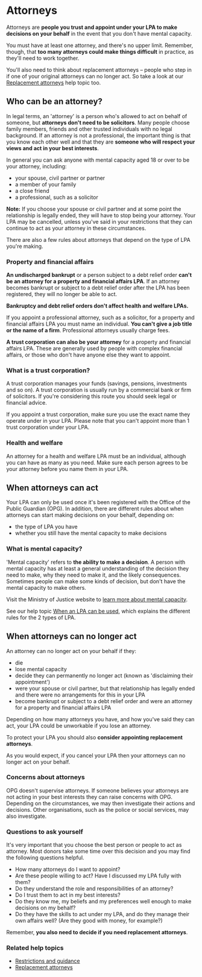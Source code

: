 # Attorneys
Attorneys are **people you trust and appoint under your LPA to make decisions on your behalf** in the event that you don't have mental capacity.

You must have at least one attorney, and there's no upper limit. Remember, though, that **too many attorneys could make things difficult** in practice, as they'll need to work together.

You'll also need to think about replacement attorneys – people who step in if one of your original attorneys can no longer act. So take a look at our [Replacement attorneys](#/help/replacement-attorneys) help topic too.

## Who can be an attorney?
In legal terms, an 'attorney' is a person who's allowed to act on behalf of someone, but **attorneys don't need to be solicitors**. Many people choose family members, friends and other trusted individuals with no legal background. If an attorney is not a professional, the important thing is that you know each other well and that they are **someone who will respect your views and act in your best interests**.

In general you can ask anyone with mental capacity aged 18 or over to be your attorney, including:

* your spouse, civil partner or partner
* a member of your family
* a close friend
* a professional, such as a solicitor

**Note:** If you choose your spouse or civil partner and at some point the relationship is legally ended, they will have to stop being your attorney. Your LPA may be cancelled, unless you've said in your restrictions that they can continue to act as your attorney in these circumstances.

There are also a few rules about attorneys that depend on the type of LPA you're making.

### Property and financial affairs
**An undischarged bankrupt** or a person subject to a debt relief order **can't be an attorney for a property and financial affairs LPA**. If an attorney becomes bankrupt or subject to a debt relief order after the LPA has been registered, they will no longer be able to act.

**Bankruptcy and debt relief orders don't affect health and welfare LPAs.**

If you appoint a professional attorney, such as a solicitor, for a property and financial affairs LPA you must name an individual. **You can't give a job title or the name of a firm**. Professional attorneys usually charge fees.

**A trust corporation can also be your attorney** for a property and financial affairs LPA. These are generally used by people with complex financial affairs, or those who don't have anyone else they want to appoint.

### What is a trust corporation?

A trust corporation manages your funds (savings, pensions, investments and so on). A trust corporation is usually run by a commercial bank or firm of solicitors. If you're considering this route you should seek legal or financial advice.

If you appoint a trust corporation, make sure you use the exact name they operate under in your LPA. Please note that you can't appoint more than 1 trust corporation under your LPA.

### Health and welfare
An attorney for a health and welfare LPA must be an individual, although you can have as many as you need. Make sure each person agrees to be your attorney before you name them in your LPA.

## When attorneys can act
Your LPA can only be used once it's been registered with the Office of the Public Guardian (OPG). In addition, there are different rules about when attorneys can start making decisions on your behalf, depending on:

* the type of LPA you have
* whether you still have the mental capacity to make decisions

### What is mental capacity?

'Mental capacity' refers to **the ability to make a decision**. A person with mental capacity has at least a general understanding of the decision they need to make, why they need to make it, and the likely consequences. Sometimes people can make some kinds of decision, but don't have the mental capacity to make others.

Visit the Ministry of Justice website to <a href="http://www.justice.gov.uk/protecting-the-vulnerable/mental-capacity-act" rel="external" target="_blank">learn more about mental capacity</a>.

See our help topic [When an LPA can be used](#/help/when-an-lpa-can-be-used), which explains the different rules for the 2 types of LPA.

## When attorneys can no longer act
An attorney can no longer act on your behalf if they:

* die
* lose mental capacity
* decide they can permanently no longer act (known as 'disclaiming their appointment')
* were your spouse or civil partner, but that relationship has legally ended and there were no arrangements for this in your LPA
* become bankrupt or subject to a debt relief order and were an attorney for a property and financial affairs LPA

Depending on how many attorneys you have, and how you've said they can act, your LPA could be unworkable if you lose an attorney.

To protect your LPA you should also **consider appointing replacement attorneys**.

As you would expect, if you cancel your LPA then your attorneys can no longer act on your behalf.

### Concerns about attorneys

OPG doesn't supervise attorneys. If someone believes your attorneys are not acting in your best interests they can raise concerns with OPG. Depending on the circumstances, we may then investigate their actions and decisions. Other organisations, such as the police or social services, may also investigate.

### Questions to ask yourself

It's very important that you choose the best person or people to act as attorney. Most donors take some time over this decision and you may find the following questions helpful.

* How many attorneys do I want to appoint?
* Are these people willing to act? Have I discussed my LPA fully with them?
* Do they understand the role and responsibilities of an attorney?
* Do I trust them to act in my best interests?
* Do they know me, my beliefs and my preferences well enough to make decisions on my behalf?
* Do they have the skills to act under my LPA, and do they manage their own affairs well? (Are they good with money, for example?)

Remember, **you also need to decide if you need replacement attorneys**.

### Related help topics
* [Restrictions and guidance](#/help/restrictions-and-guidance)
* [Replacement attorneys](#/help/replacement-attorneys)
